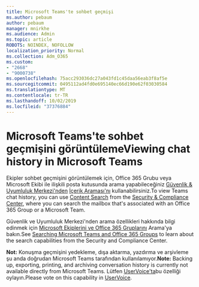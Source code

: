 ```yaml
---
title: Microsoft Teams'te sohbet geçmişi
ms.author: pebaum
author: pebaum
manager: mnirkhe
ms.audience: Admin
ms.topic: article
ROBOTS: NOINDEX, NOFOLLOW
localization_priority: Normal
ms.collection: Adm_O365
ms.custom:
- "2668"
- "9000738"
ms.openlocfilehash: 75acc293036dc27a043fd1c45daa56eab3f8af5e
ms.sourcegitcommit: 0495112ad4fd0e695140ec66d190e62f03030584
ms.translationtype: MT
ms.contentlocale: tr-TR
ms.lasthandoff: 10/02/2019
ms.locfileid: "37376884"
---
```

# <a name="viewing-chat-history-in-microsoft-teams"></a><span data-ttu-id="588e6-102">Microsoft Teams'te sohbet geçmişini görüntüleme</span><span class="sxs-lookup"><span data-stu-id="588e6-102">Viewing chat history in Microsoft Teams</span></span>

<span data-ttu-id="588e6-103">Ekipler sohbet geçmişini görüntülemek için, Office 365 Grubu veya Microsoft Ekibi ile ilişkili posta kutusunda arama yapabileceğiniz [Güvenlik & Uyumluluk Merkezi'nden](https://sip.protection.office.com/insightdashboard) [İçerik Araması'nı](https://sip.protection.office.com/contentsearchbeta?ContentOnly=1) kullanabilirsiniz.</span><span class="sxs-lookup"><span data-stu-id="588e6-103">To view Teams chat history, you can use [Content Search](https://sip.protection.office.com/contentsearchbeta?ContentOnly=1) from the [Security & Compliance Center](https://sip.protection.office.com/insightdashboard), where you can search the mailbox that's associated with an Office 365 Group or a Microsoft Team.</span></span> 

<span data-ttu-id="588e6-104">Güvenlik ve Uyumluluk Merkezi'nden arama özellikleri hakkında bilgi edinmek için [Microsoft Ekiplerini ve Office 365 Gruplarını](https://docs.microsoft.com/office365/securitycompliance/content-search#searching-microsoft-teams-and-office-365-groups) Arama'ya bakın.</span><span class="sxs-lookup"><span data-stu-id="588e6-104">See [Searching Microsoft Teams and Office 365 Groups](https://docs.microsoft.com/office365/securitycompliance/content-search#searching-microsoft-teams-and-office-365-groups) to learn about the search capabilities from the Security and Compliance Center.</span></span> 

<span data-ttu-id="588e6-105">**Not:** Konuşma geçmişini yedekleme, dışa aktarma, yazdırma ve arşivleme şu anda doğrudan Microsoft Teams tarafından kullanılamıyor.</span><span class="sxs-lookup"><span data-stu-id="588e6-105">**Note:** Backing up, exporting, printing, and archiving conversation history is currently not available directly from Microsoft Teams.</span></span> <span data-ttu-id="588e6-106">Lütfen [UserVoice'ta](https://microsoftteams.uservoice.com/forums/555103-public/suggestions/16982542-backup-export-printing-archive-options?page=2&per_page=20)bu özelliği oylayın.</span><span class="sxs-lookup"><span data-stu-id="588e6-106">Please vote on this capability in [UserVoice](https://microsoftteams.uservoice.com/forums/555103-public/suggestions/16982542-backup-export-printing-archive-options?page=2&per_page=20).</span></span> 
